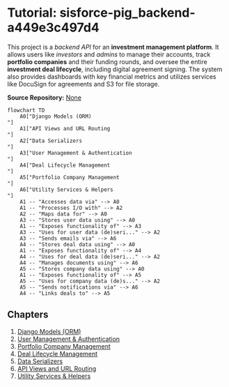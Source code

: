# Tutorial: sisforce-pig_backend-a449e3c497d4

This project is a *backend API* for an **investment management platform**.
It allows users like *investors* and *admins* to manage their accounts, track **portfolio companies**
and their funding rounds, and oversee the entire **investment deal lifecycle**, including digital
agreement signing. The system also provides dashboards with key financial metrics and utilizes
services like DocuSign for agreements and S3 for file storage.


**Source Repository:** [None](None)

```mermaid
flowchart TD
    A0["Django Models (ORM)
"]
    A1["API Views and URL Routing
"]
    A2["Data Serializers
"]
    A3["User Management & Authentication
"]
    A4["Deal Lifecycle Management
"]
    A5["Portfolio Company Management
"]
    A6["Utility Services & Helpers
"]
    A1 -- "Accesses data via" --> A0
    A1 -- "Processes I/O with" --> A2
    A2 -- "Maps data for" --> A0
    A3 -- "Stores user data using" --> A0
    A1 -- "Exposes functionality of" --> A3
    A3 -- "Uses for user data (de)seri..." --> A2
    A3 -- "Sends emails via" --> A6
    A4 -- "Stores deal data using" --> A0
    A1 -- "Exposes functionality of" --> A4
    A4 -- "Uses for deal data (de)seri..." --> A2
    A4 -- "Manages documents using" --> A6
    A5 -- "Stores company data using" --> A0
    A1 -- "Exposes functionality of" --> A5
    A5 -- "Uses for company data (de)s..." --> A2
    A5 -- "Sends notifications via" --> A6
    A4 -- "Links deals to" --> A5
```

## Chapters

1. [Django Models (ORM)
](01_django_models__orm__.md)
2. [User Management & Authentication
](02_user_management___authentication_.md)
3. [Portfolio Company Management
](03_portfolio_company_management_.md)
4. [Deal Lifecycle Management
](04_deal_lifecycle_management_.md)
5. [Data Serializers
](05_data_serializers_.md)
6. [API Views and URL Routing
](06_api_views_and_url_routing_.md)
7. [Utility Services & Helpers
](07_utility_services___helpers_.md)
